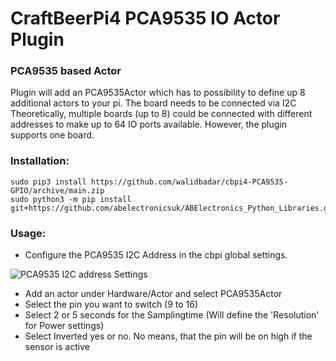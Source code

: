 # CraftBeerPi4 PCA9535 IO Actor Plugin 

### PCA9535 based Actor

Plugin will add an PCA9535Actor which has to possibility to define up 8 additional actors to your pi. The board needs to be connected via I2C
Theoretically, multiple boards (up to 8) could be connected with different addresses to make up to 64 IO ports available. However, the plugin supports one board.

### Installation: 
```
sudo pip3 install https://github.com/walidbadar/cbpi4-PCA9535-GPIO/archive/main.zip
sudo python3 -m pip install git+https://github.com/abelectronicsuk/ABElectronics_Python_Libraries.git
```
### Usage:

- Configure the PCA9535 I2C Address in the cbpi global settings. 

![PCA9535 I2C address Settings](https://raw.githubusercontent.com/walidbadar/cbpi4-PCA9535-GPIO/main/PCF8574_Address_Settings.png)

- Add an actor under Hardware/Actor and select PCA9535Actor
- Select the pin you want to switch (9 to 16)
- Select 2 or 5 seconds for the Samplingtime (Will define the 'Resolution' for Power settings)
- Select Inverted yes or no. No means, that the pin will be on high if the sensor is active
